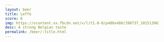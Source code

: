 ```yaml
---
layout: beer
title: Leffe
score: 6
img: https://scontent.xx.fbcdn.net/v/l/t1.0-0/p480x480/398737_10151396305948745_940904591_n.jpg?oh=ce7161960648a58fa38299d781b33c88&oe=586C1F1C
desc: A strong Belgian taste
permalink: /beer/:title.html
---
```

